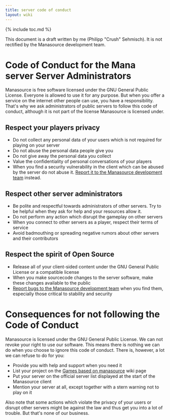 ```yaml
---
title: server code of conduct
layout: wiki
---
```

{% include toc.md %}

This document is a draft written by me (Philipp "Crush" Sehmisch). It is not rectified by the Manasource development team.

#  Code of Conduct for the Mana server Server Administrators

Manasource is free software licensed under the GNU General Public License. Everyone is allowed to use it for any purpose. But when you offer a service on the internet other people can use, you have a responsibility. That's why we ask administrators of public servers to follow this code of conduct, although it is not part of the license Manasource is licensed under.

##  Respect your players privacy

 * Do not collect any personal data of your users which is not required for playing on your server
 * Do not abuse the personal data people give you
 * Do not give away the personal data you collect
 * Value the confidentiality of personal conversations of your players
 * When you find a security vulnerability in the client which can be abused by the server do not abuse it. [Report it to the Manasource development team](bugtracker.html) instead.

##  Respect other server administrators

 * Be polite and respectful towards administrators of other servers. Try to be helpful when they ask for help and your resources allow it.
 * Do not perform any action which disrupt the gameplay on other servers
 * When you connect to other servers as a player, respect their terms of service
 * Avoid badmouthing or spreading negative rumors about other servers and their contributors

##  Respect the spirit of Open Source

 * Release all of your client-sided content under the GNU General Public License or a compatible license
 * When you make sourcecode changes to the server software, make these changes available to the public
 * [Report bugs to the Manasource development team](bugtracker.html) when you find them, especially those critical to stability and security

#  Consequences for not following the Code of Conduct

Manasource is licensed under the GNU General Public License. We can not revoke your right to use our software. This means there is nothing we can do when you choose to ignore this code of conduct. There is, however, a lot we can refuse to do for you:
 * Provide you with help and support when you need it
 * List your project on the [Games based on manasource](games_based_on_manasource.html) wiki page
 * Put your server on the official server list displayed at the start of the Manasource client
 * Mention your server at all, except together with a stern warning not to play on it

Also note that some actions which violate the privacy of your users or disrupt other servers might be against the law and thus get you into a lot of trouble. But that's none of our business.
